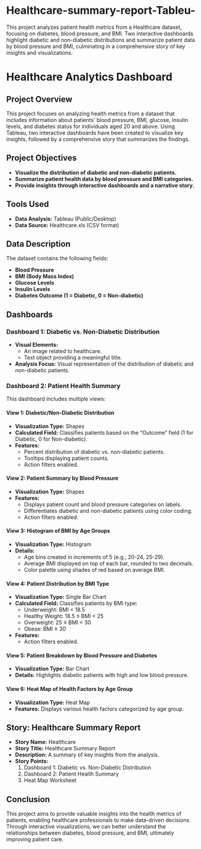 # Healthcare-summary-report-Tableu-
This project analyzes patient health metrics from a Healthcare dataset, focusing on diabetes, blood pressure, and BMI. Two interactive dashboards highlight diabetic and non-diabetic distributions and summarize patient data by blood pressure and BMI, culminating in a comprehensive story of key insights and visualizations.

# Healthcare Analytics Dashboard

## Project Overview
This project focuses on analyzing health metrics from a dataset that includes information about patients' blood pressure, BMI, glucose, insulin levels, and diabetes status for individuals aged 20 and above. Using Tableau, two interactive dashboards have been created to visualize key insights, followed by a comprehensive story that summarizes the findings.

## Project Objectives
- **Visualize the distribution of diabetic and non-diabetic patients.**
- **Summarize patient health data by blood pressure and BMI categories.**
- **Provide insights through interactive dashboards and a narrative story.**

## Tools Used
- **Data Analysis:** Tableau (Public/Desktop)
- **Data Source:** Healthcare.xls (CSV format)

## Data Description
The dataset contains the following fields:
- **Blood Pressure**
- **BMI (Body Mass Index)**
- **Glucose Levels**
- **Insulin Levels**
- **Diabetes Outcome (1 = Diabetic, 0 = Non-diabetic)**

## Dashboards

### Dashboard 1: Diabetic vs. Non-Diabetic Distribution
- **Visual Elements:**
  - An image related to healthcare.
  - Text object providing a meaningful title.
- **Analysis Focus:** Visual representation of the distribution of diabetic and non-diabetic patients.

### Dashboard 2: Patient Health Summary
This dashboard includes multiple views:

#### View 1: Diabetic/Non-Diabetic Distribution
- **Visualization Type:** Shapes
- **Calculated Field:** Classifies patients based on the “Outcome” field (1 for Diabetic, 0 for Non-diabetic).
- **Features:**
  - Percent distribution of diabetic vs. non-diabetic patients.
  - Tooltips displaying patient counts.
  - Action filters enabled.

#### View 2: Patient Summary by Blood Pressure
- **Visualization Type:** Shapes
- **Features:**
  - Displays patient count and blood pressure categories on labels.
  - Differentiates diabetic and non-diabetic patients using color coding.
  - Action filters enabled.

#### View 3: Histogram of BMI by Age Groups
- **Visualization Type:** Histogram
- **Details:**
  - Age bins created in increments of 5 (e.g., 20-24, 25-29).
  - Average BMI displayed on top of each bar, rounded to two decimals.
  - Color palette using shades of red based on average BMI.

#### View 4: Patient Distribution by BMI Type
- **Visualization Type:** Single Bar Chart
- **Calculated Field:** Classifies patients by BMI type:
  - Underweight: BMI < 18.5
  - Healthy Weight: 18.5 ≤ BMI < 25
  - Overweight: 25 ≤ BMI < 30
  - Obese: BMI ≥ 30
- **Features:**
  - Action filters enabled.

#### View 5: Patient Breakdown by Blood Pressure and Diabetes
- **Visualization Type:** Bar Chart
- **Details:** Highlights diabetic patients with high and low blood pressure.

#### View 6: Heat Map of Health Factors by Age Group
- **Visualization Type:** Heat Map
- **Features:** Displays various health factors categorized by age group.

## Story: Healthcare Summary Report
- **Story Name:** Healthcare
- **Story Title:** Healthcare Summary Report
- **Description:** A summary of key insights from the analysis.
- **Story Points:**
  1. Dashboard 1: Diabetic vs. Non-Diabetic Distribution
  2. Dashboard 2: Patient Health Summary
  3. Heat Map Worksheet

## Conclusion
This project aims to provide valuable insights into the health metrics of patients, enabling healthcare professionals to make data-driven decisions. Through interactive visualizations, we can better understand the relationships between diabetes, blood pressure, and BMI, ultimately improving patient care.
